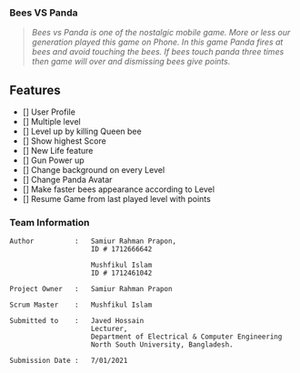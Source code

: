 ### Bees VS Panda

  >*Bees vs Panda is one of the nostalgic mobile game. More or less our generation played this game on Phone. In this game Panda fires at bees and avoid touching the bees. If bees touch panda three times then game will over and dismissing bees give points.*


## Features
- [] User Profile
- [] Multiple level
- [] Level up by killing Queen bee 
- [] Show highest Score
- [] New Life feature
- [] Gun Power up 
- [] Change background on every Level
- [] Change Panda Avatar
- [] Make faster bees appearance according to Level
- [] Resume Game from last played level with points


### Team Information
```
Author          :   Samiur Rahman Prapon,
                    ID # 1712666642
                    
                    Mushfikul Islam
                    ID # 1712461042

Project Owner   :   Samiur Rahman Prapon

Scrum Master    :   Mushfikul Islam

Submitted to    :   Javed Hossain
                    Lecturer,
                    Department of Electrical & Computer Engineering
                    North South University, Bangladesh.

Submission Date :   7/01/2021
```